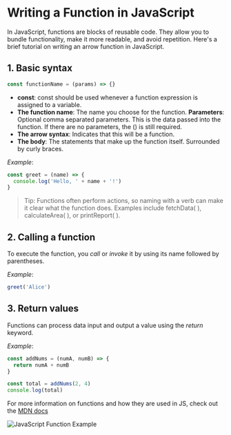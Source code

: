 # Writing a Function in JavaScript

In JavaScript, functions are blocks of reusable code. They allow you to bundle functionality, make it more readable, and avoid repetition. Here's a brief tutorial on writing an arrow function in JavaScript.

## 1. Basic syntax

```javascript
const functionName = (params) => {}
```

- **const**: const should be used whenever a function expression is assigned to a variable.
- **The function name**: The name you choose for the function.
  **Parameters**: Optional comma separated parameters. This is the data passed into the function. If there are no parameters, the () is still required.
- **The arrow syntax**: Indicates that this will be a function.
- **The body**: The statements that make up the function itself. Surrounded by curly braces.

_Example_:

```javascript
const greet = (name) => {
  console.log('Hello, ' + name + '!')
}
```

> Tip: Functions often perform actions, so naming with a verb can make it clear what the function does. Examples include fetchData( ), calculateArea( ), or printReport( ).

## 2. Calling a function

To execute the function, you _call_ or _invoke_ it by using its name followed by parentheses.

_Example_:

```javascript
greet('Alice')
```

## 3. Return values

Functions can process data input and output a value using the _return_ keyword.

_Example_:

```javascript
const addNums = (numA, numB) => {
  return numA + numB
}

const total = addNums(2, 4)
console.log(total)
```

For more information on functions and how they are used in JS, check out the [MDN docs](https://developer.mozilla.org/en-US/docs/Web/JavaScript/Guide/Functions)

![JavaScript Function Example](https://images.unsplash.com/photo-1627398242454-45a1465c2479?q=80&w=1974&auto=format&fit=crop&ixlib=rb-4.0.3&ixid=M3wxMjA3fDB8MHxwaG90by1wYWdlfHx8fGVufDB8fHx8fA%3D%3D)
